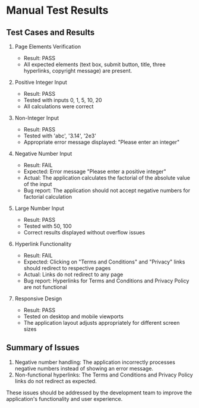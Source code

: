 # Manual Test Results

## Test Cases and Results

1. Page Elements Verification
   - Result: PASS
   - All expected elements (text box, submit button, title, three hyperlinks, copyright message) are present.

2. Positive Integer Input
   - Result: PASS
   - Tested with inputs 0, 1, 5, 10, 20
   - All calculations were correct

3. Non-Integer Input
   - Result: PASS
   - Tested with 'abc', '3.14', '2e3'
   - Appropriate error message displayed: "Please enter an integer"

4. Negative Number Input
   - Result: FAIL
   - Expected: Error message "Please enter a positive integer"
   - Actual: The application calculates the factorial of the absolute value of the input
   - Bug report: The application should not accept negative numbers for factorial calculation

5. Large Number Input
   - Result: PASS
   - Tested with 50, 100
   - Correct results displayed without overflow issues

6. Hyperlink Functionality
   - Result: FAIL
   - Expected: Clicking on "Terms and Conditions" and "Privacy" links should redirect to respective pages
   - Actual: Links do not redirect to any page
   - Bug report: Hyperlinks for Terms and Conditions and Privacy Policy are not functional

7. Responsive Design
   - Result: PASS
   - Tested on desktop and mobile viewports
   - The application layout adjusts appropriately for different screen sizes

## Summary of Issues

1. Negative number handling: The application incorrectly processes negative numbers instead of showing an error message.
2. Non-functional hyperlinks: The Terms and Conditions and Privacy Policy links do not redirect as expected.

These issues should be addressed by the development team to improve the application's functionality and user experience.